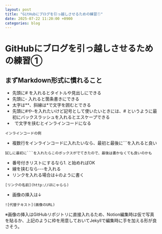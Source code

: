 ```yaml
---
layout: post
title: "GitHubにブログを引っ越しさせるための練習①"
date: 2025-07-22 11:20:00 +0900
categories: blog
---
```


# GitHubにブログを引っ越しさせるための練習①

## まずMarkdown形式に慣れること

- 先頭に# を入れるとタイトルや見出しにできる
- 先頭に- 入れると箇条書きにできる
- 太字は**、斜線は*で文字を囲むとできる
- 先頭に#や-を入れたいけど記号として使いたいときには、\# というように最初にバックスラッシュを入れるとエスケープできる
- ` `で文字を挟むとインラインコードになる

`インラインコードの例`

- 複数行をインラインコードに入れたいなら、最初と最後に```を入れると良い

```
試しに最初に```を入れたらこのボックスがでてきたので、最後は書かなくても良いのかも
```

- 番号付きリストにするなら1. と始めればOK
- 線を挟むなら---を入れる
- リンクを入れる場合は↓のように書く

```
[リンクの名前](http://ほにゃらら)
```

- 画像の挿入は↓

```
![代替テキスト](画像のURL)
```

※画像の挿入はGitHubリポジトリに直接入れるため、Notion編集時は仮で写真を貼るか、上記のように枠を用意しておいてJekyllで編集時に手を加える形が良さそう。
